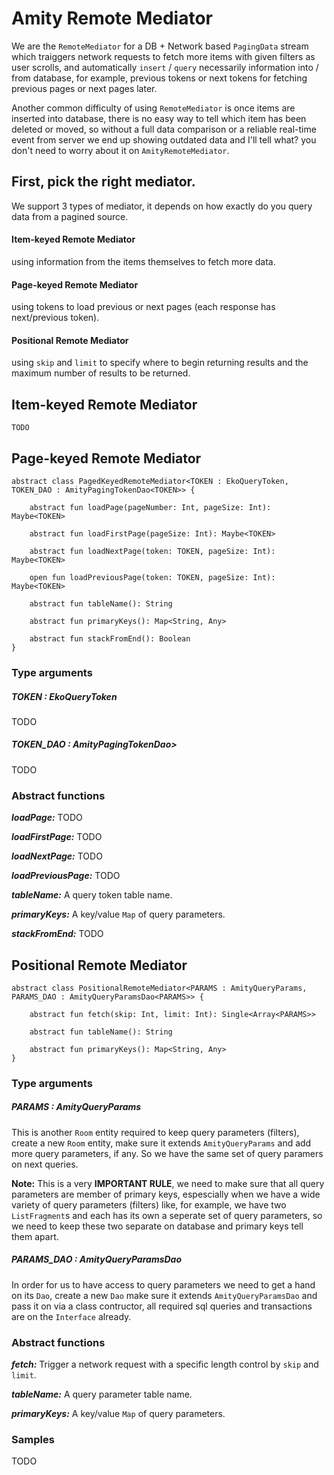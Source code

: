 # Amity Remote Mediator

We are the `RemoteMediator` for a DB + Network based `PagingData` stream which traiggers network requests to fetch more items with given filters as user scrolls, and automatically `insert` / `query` necessarily information into / from database, for example, previous tokens or next tokens for fetching previous pages or next pages later.

Another common difficulty of using `RemoteMediator` is once items are inserted into database, there is no easy way to tell which item has been deleted or moved, so without a full data comparison or a reliable real-time event from server we end up showing outdated data and I'll tell what? you don't need to worry about it on `AmityRemoteMediator`.

## First, pick the right mediator.

We support 3 types of mediator, it depends on how exactly do you query data from a pagined source.

#### Item-keyed Remote Mediator

using information from the items themselves to fetch more data.

#### Page-keyed Remote Mediator

using tokens to load previous or next pages (each response has next/previous token).

#### Positional Remote Mediator

using `skip` and `limit` to specify where to begin returning results and the maximum number of results to be returned.

## Item-keyed Remote Mediator

```text
TODO
```

## Page-keyed Remote Mediator

```text
abstract class PagedKeyedRemoteMediator<TOKEN : EkoQueryToken, TOKEN_DAO : AmityPagingTokenDao<TOKEN>> {

    abstract fun loadPage(pageNumber: Int, pageSize: Int): Maybe<TOKEN>
    
    abstract fun loadFirstPage(pageSize: Int): Maybe<TOKEN>
    
    abstract fun loadNextPage(token: TOKEN, pageSize: Int): Maybe<TOKEN>
    
    open fun loadPreviousPage(token: TOKEN, pageSize: Int): Maybe<TOKEN>

    abstract fun tableName(): String
    
    abstract fun primaryKeys(): Map<String, Any>
    
    abstract fun stackFromEnd(): Boolean
}
```

### Type arguments

##### TOKEN : EkoQueryToken

TODO

##### TOKEN_DAO : AmityPagingTokenDao<TOKEN>>

TODO

### Abstract functions

***loadPage:*** TODO    

***loadFirstPage:*** TODO    

***loadNextPage:*** TODO    

***loadPreviousPage:*** TODO    

***tableName:*** A query token table name.
    
***primaryKeys:*** A key/value `Map` of query parameters.
    
***stackFromEnd:*** TODO

## Positional Remote Mediator

```text
abstract class PositionalRemoteMediator<PARAMS : AmityQueryParams, PARAMS_DAO : AmityQueryParamsDao<PARAMS>> {

    abstract fun fetch(skip: Int, limit: Int): Single<Array<PARAMS>>    

    abstract fun tableName(): String
    
    abstract fun primaryKeys(): Map<String, Any>
}
```

### Type arguments

##### PARAMS : AmityQueryParams

This is another `Room` entity required to keep query parameters (filters), create a new `Room` entity, make sure it extends `AmityQueryParams` and add more query parameters, if any. So we have the same set of query paramers on next queries.

**Note:** This is a very **IMPORTANT RULE**, we need to make sure that all query parameters are member of primary keys, espescially when we have a wide variety of query parameters (filters) like, for example, we have two `ListFragment`s and each has its own a seperate set of query parameters, so we need to keep these two separate on database and primary keys tell them apart.

##### PARAMS_DAO : AmityQueryParamsDao<PARAMS>
    
In order for us to have access to query parameters we need to get a hand on its `Dao`, create a new `Dao` make sure it extends `AmityQueryParamsDao` and pass it on via a class contructor, all required sql queries and transactions are on the `Interface` already.
    
### Abstract functions
    
***fetch:*** Trigger a network request with a specific length control by `skip` and `limit`.

***tableName:*** A query parameter table name.
    
***primaryKeys:*** A key/value `Map` of query parameters.
   
### Samples

TODO
